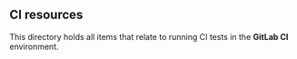 ## CI resources
This directory holds all items that relate to running CI tests in the **GitLab CI** environment.
